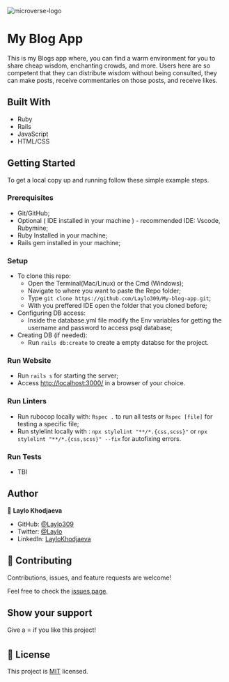 ![microverse-logo](https://img.shields.io/badge/Microverse-blueviolet)

# My Blog App

This is my Blogs app where, you can find a warm environment for you to share cheap wisdom, enchanting crowds, and more. Users here are so competent that they can distribute wisdom without being consulted, they can make posts, receive commentaries on those posts, and receive likes.

## Built With

- Ruby
- Rails
- JavaScript
- HTML/CSS

## Getting Started

To get a local copy up and running follow these simple example steps.

### Prerequisites

- Git/GitHub;
- Optional ( IDE installed in your machine ) - recommended IDE: Vscode, Rubymine;
- Ruby Installed in your machine;
- Rails gem installed in your machine;

### Setup

- To clone this repo:
  - Open the Terminal(Mac/Linux) or the Cmd (Windows);
  - Navigate to where you want to paste the Repo folder;
  - Type `git clone https://github.com/Laylo309/My-blog-app.git`;
  - With you preffered IDE open the folder that you cloned before;
- Configuring DB access:
  - Inside the database.yml file modify the Env variables for getting the username and password to access psql database;
- Creating DB (if needed):
  - Run `rails db:create` to create a empty databse for the project.   
  
### Run Website  

- Run `rails s` for starting the server;
- Access [http://localhost:3000/](http://localhost:3000/) in a browser of your choice.
  
### Run Linters

- Run rubocop locally with: `Rspec .` to run all tests or `Rspec [file]` for testing a specific file;
- Run stylelint locally with : `npx stylelint "**/*.{css,scss}"` or `npx stylelint "**/*.{css,scss}" --fix` for autofixing errors.

### Run Tests

- TBI

## Author

👤 **Laylo Khodjaeva**

- GitHub: [@Laylo309](https://github.com/Laylo309)
- Twitter: [@Laylo](https://twitter.com/home?lang=en)
- LinkedIn: [LayloKhodjaeva](https://www.linkedin.com/in/laylo-khodjaeva-05a972207/)

## 🤝 Contributing

Contributions, issues, and feature requests are welcome!

Feel free to check the [issues page](../../issues/).

## Show your support

Give a ⭐️ if you like this project!

## 📝 License

This project is [MIT](./MIT.md) licensed.